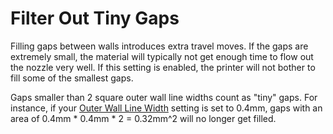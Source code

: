 Filter Out Tiny Gaps
====
Filling gaps between walls introduces extra travel moves. If the gaps are extremely small, the material will typically not get enough time to flow out the nozzle very well. If this setting is enabled, the printer will not bother to fill some of the smallest gaps.

Gaps smaller than 2 square outer wall line widths count as "tiny" gaps. For instance, if your [Outer Wall Line Width](../resolution/wall_line_width_0.md) setting is set to 0.4mm, gaps with an area of 0.4mm * 0.4mm * 2 = 0.32mm^2 will no longer get filled.